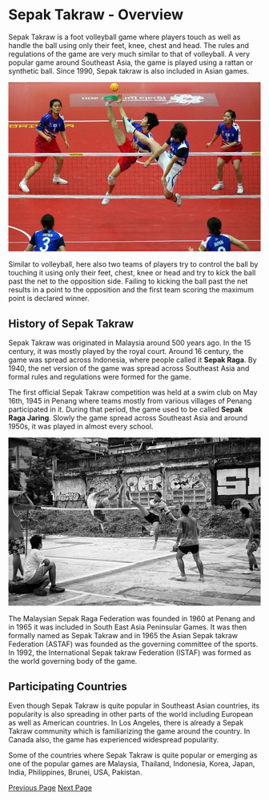 # Sepak Takraw - Overview
Sepak Takraw is a foot volleyball game where players touch as well as handle the ball using only their feet, knee, chest and head. The rules and regulations of the game are very much similar to that of volleyball. A very popular game around Southeast Asia, the game is played using a rattan or synthetic ball. Since 1990, Sepak takraw is also included in Asian games.

![Sepak Takraw](../sepak_takraw/images/sepak_takraw.jpg)

Similar to volleyball, here also two teams of players try to control the ball by touching it using only their feet, chest, knee or head and try to kick the ball past the net to the opposition side. Failing to kicking the ball past the net results in a point to the opposition and the first team scoring the maximum point is declared winner.

## History of Sepak Takraw
Sepak Takraw was originated in Malaysia around 500 years ago. In the 15 century, it was mostly played by the royal court. Around 16 century, the game was spread across Indonesia, where people called it **Sepak Raga**. By 1940, the net version of the game was spread across Southeast Asia and formal rules and regulations were formed for the game.

The first official Sepak Takraw competition was held at a swim club on May 16th, 1945 in Penang where teams mostly from various villages of Penang participated in it. During that period, the game used to be called **Sepak Raga Jaring**. Slowly the game spread across Southeast Asia and around 1950s, it was played in almost every school.

![Sepak Takraw History](../sepak_takraw/images/sepak_takraw_history.jpg)

The Malaysian Sepak Raga Federation was founded in 1960 at Penang and in 1965 it was included in South East Asia Peninsular Games. It was then formally named as Sepak Takraw and in 1965 the Asian Sepak takraw Federation (ASTAF) was founded as the governing committee of the sports. In 1992, the International Sepak takraw Federation (ISTAF) was formed as the world governing body of the game.

## Participating Countries
Even though Sepak Takraw is quite popular in Southeast Asian countries, its popularity is also spreading in other parts of the world including European as well as American countries. In Los Angeles, there is already a Sepak Takraw community which is familiarizing the game around the country. In Canada also, the game has experienced widespread popularity.

Some of the countries where Sepak Takraw is quite popular or emerging as one of the popular games are Malaysia, Thailand, Indonesia, Korea, Japan, India, Philippines, Brunei, USA, Pakistan.


[Previous Page](../sepak_takraw/index.md) [Next Page](../sepak_takraw/sepak_takraw_playing_environment.md) 
